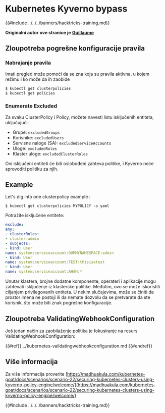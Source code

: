 # Kubernetes Kyverno bypass

{{#include ../../../banners/hacktricks-training.md}}

**Originalni autor ove stranice je** [**Guillaume**](https://www.linkedin.com/in/guillaume-chapela-ab4b9a196)

## Zloupotreba pogrešne konfiguracije pravila

### Nabrajanje pravila

Imati pregled može pomoći da se zna koja su pravila aktivna, u kojem režimu i ko može da ih zaobiđe
```bash
$ kubectl get clusterpolicies
$ kubectl get policies
```
### Enumerate Excluded

Za svaku ClusterPolicy i Policy, možete navesti listu isključenih entiteta, uključujući:

- Grupe: `excludedGroups`
- Korisnike: `excludedUsers`
- Servisne naloge (SA): `excludedServiceAccounts`
- Uloge: `excludedRoles`
- Klaster uloge: `excludedClusterRoles`

Ovi isključeni entiteti će biti oslobođeni zahteva politike, i Kyverno neće sprovoditi politiku za njih.

## Example

Let's dig into one clusterpolicy example :
```
$ kubectl get clusterpolicies MYPOLICY -o yaml
```
Potražite isključene entitete:
```yaml
exclude:
any:
- clusterRoles:
- cluster-admin
- subjects:
- kind: User
name: system:serviceaccount:DUMMYNAMESPACE:admin
- kind: User
name: system:serviceaccount:TEST:thisisatest
- kind: User
name: system:serviceaccount:AHAH:*
```
Unutar klastera, brojne dodatne komponente, operateri i aplikacije mogu zahtevati isključenje iz klasterske politike. Međutim, ovo se može iskoristiti ciljanjem privilegovanih entiteta. U nekim slučajevima, može se činiti da prostor imena ne postoji ili da nemate dozvolu da se pretvarate da ste korisnik, što može biti znak pogrešne konfiguracije.

## Zloupotreba ValidatingWebhookConfiguration

Još jedan način za zaobilaženje politika je fokusiranje na resurs ValidatingWebhookConfiguration:

{{#ref}}
../kubernetes-validatingwebhookconfiguration.md
{{#endref}}

## Više informacija

Za više informacija proverite [https://madhuakula.com/kubernetes-goat/docs/scenarios/scenario-22/securing-kubernetes-clusters-using-kyverno-policy-engine/welcome/](https://madhuakula.com/kubernetes-goat/docs/scenarios/scenario-22/securing-kubernetes-clusters-using-kyverno-policy-engine/welcome/)

{{#include ../../../banners/hacktricks-training.md}}
